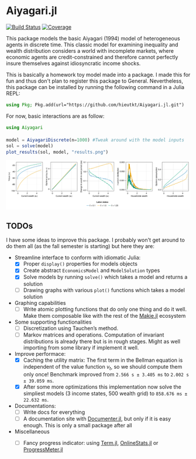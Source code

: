 # Aiyagari.jl

[![Build Status](https://github.com/hieutkt/Aiyagari.jl/actions/workflows/CI.yml/badge.svg?branch=main)](https://github.com/hieutkt/Aiyagari.jl/actions/workflows/CI.yml?query=branch%3Amain)
[![Coverage](https://codecov.io/gh/hieutkt/Aiyagari.jl/branch/main/graph/badge.svg)](https://codecov.io/gh/hieutkt/Aiyagari.jl)

This package models the basic Aiyagari (1994) model of heterogeneous agents in discrete time.
This classic model for examining inequality and wealth distribution considers a world with incomplete markets, where economic agents are credit-constrained and therefore cannot perfectly insure themselves against idiosyncratic income shocks.

This is basically a homework toy model made into a package. 
I made this for fun and thus don't plan to register this package to General.
Nevertheless, this package can be installed by running the following command in a Julia REPL:

``` julia
using Pkg; Pkg.add(url="https://github.com/hieutkt/Aiyagari.jl.git")
```

For now, basic interactions are as follow:

``` julia
using Aiyagari

model = AiyagariDiscrete(n=1000) #Tweak around with the model inputs
sol = solve(model)
plot_results(sol, model, "results.png")
```

![Sample results output](/figs/results.png)


## TODOs

I have some ideas to improve this package.
I probably won't get around to do them all (as the fall semester is starting) but here they are:

- Streamline interface to conform with idiomatic Julia:
    + [x] Proper `display()` properties for models objects
    + [x] Create abstract `EconomicsModel` and `ModelSolution` types
    + [x] Solve models by running `solve()` which takes a model and returns a solution
    + [ ] Drawing graphs with various `plot()` functions which takes a model solution 
- Graphing capabilities
    + [ ] Write atomic plotting functions that do only one thing and do it well. Make them composable like with the rest of the [Makie.jl](https://github.com/MakieOrg/Makie.jl) ecosystem
- Some supporting functionalities 
    + [ ] Discretization using Tauchen’s method.
    + [ ] Markov matrices and operations. Computation of invariant distributions is already there but is in rough stages. Might as well importing from some library if implement it well.
- Improve performace: 
    + [x] Caching the utility matrix: The first term in the Bellman equation is independent of the value function $v_t$, so we should compute them only once! Benchmark improved from `2.566 s ± 3.405 ms` to `2.002 s ± 39.059 ms`.
    + [x] After some more optimizations this implementation now solve the simpliest models (3 income states, 500 wealth grid) to `858.676 ms ±  22.632 ms`.
- Documentations:
    + [ ] Write docs for everything
    + [ ] A documentation site with [Documenter.jl](https://documenter.juliadocs.org/stable/), but only if it is easy enough. This is only a small package after all
- Miscellaneous
    + [ ] Fancy progress indicator: using [Term.jl](https://github.com/FedeClaudi/Term.jl), [OnlineStats.jl](https://github.com/joshday/OnlineStats.jl) or [ProgressMeter.jl](https://github.com/timholy/ProgressMeter.jl)

